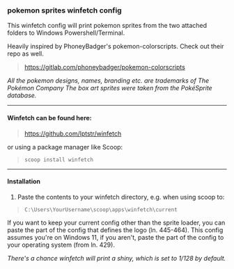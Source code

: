 ### **pokemon sprites winfetch config**

This winfetch config will print pokemon sprites from the two attached folders to Windows Powershell/Terminal.

Heavily inspired by PhoneyBadger's pokemon-colorscripts. Check out their repo as well.
> https://gitlab.com/phoneybadger/pokemon-colorscripts

*All the pokemon designs, names, branding etc. are trademarks of The Pokémon Company*
*The box art sprites were taken from the PokéSprite database.*

--------------------

#### Winfetch can be found here: 

> https://github.com/lptstr/winfetch

or using a package manager like Scoop: 

> `scoop install winfetch`

--------------------

#### Installation

1. Paste the contents to your winfetch directory, e.g. when using scoop to:

> `C:\Users\YourUsername\scoop\apps\winfetch\current`

If you want to keep your current config other than the sprite loader, you can paste the part of the config that defines the logo (ln. 445-464).
This config assumes you're on Windows 11, if you aren't, paste the part of the config to your operating system (from ln. 429).

*There's a chance winfetch will print a shiny, which is set to 1/128 by default.*
